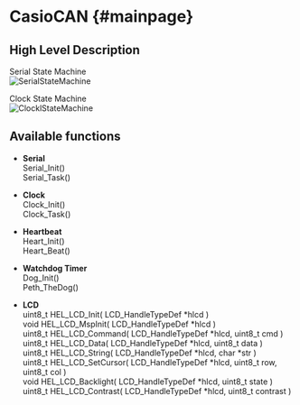 CasioCAN {#mainpage}
============

High Level Description
-------------

Serial State Machine  
![SerialStateMachine](https://bytebucket.org/ailr16-workspace/casiocan/raw/7ffb446fceb3dedd58d51f29de89cc7a6335fcdc/Documentation/img/1d6d06b4-6c54-4ce1-825c-c76a44f2dce7.png?token=a83efe5ad2bdd32dd1d12f1f1ee84a91e866e89a)

Clock State Machine  
![ClocklStateMachine](https://bytebucket.org/ailr16-workspace/casiocan/raw/7ffb446fceb3dedd58d51f29de89cc7a6335fcdc/Documentation/img/clockStateMachine.png?token=a6eff26a9e4387116bdaa2663850ef32f8680424)

Available functions
-------------
- **Serial**  
  Serial_Init()  
  Serial_Task()  
    
- **Clock**  
  Clock_Init()  
  Clock_Task()

- **Heartbeat**  
  Heart_Init()  
  Heart_Beat()  

- **Watchdog Timer**  
  Dog_Init()  
  Peth_TheDog()  

- **LCD**  
  uint8_t HEL_LCD_Init( LCD_HandleTypeDef *hlcd )  
  void HEL_LCD_MspInit( LCD_HandleTypeDef *hlcd )  
  uint8_t HEL_LCD_Command( LCD_HandleTypeDef *hlcd, uint8_t cmd )  
  uint8_t HEL_LCD_Data( LCD_HandleTypeDef *hlcd, uint8_t data )  
  uint8_t HEL_LCD_String( LCD_HandleTypeDef *hlcd, char *str )  
  uint8_t HEL_LCD_SetCursor( LCD_HandleTypeDef *hlcd, uint8_t row, uint8_t col )  
  void HEL_LCD_Backlight( LCD_HandleTypeDef *hlcd, uint8_t state )  
  uint8_t HEL_LCD_Contrast( LCD_HandleTypeDef *hlcd, uint8_t contrast )  
